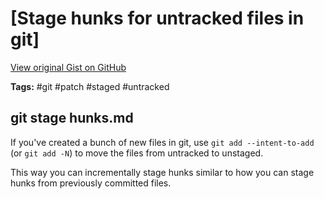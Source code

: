 # [Stage hunks for untracked files in git] 

[View original Gist on GitHub](https://gist.github.com/Integralist/0a6472a5b08f468c2d7697a4ef5b807d)

**Tags:** #git #patch #staged #untracked

## git stage hunks.md

If you've created a bunch of new files in git, use `git add --intent-to-add` (or `git add -N`) to move the files from untracked to unstaged. 

This way you can incrementally stage hunks similar to how you can stage hunks from previously committed files.

